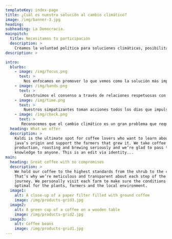 ```yaml
---
templateKey: index-page
title: ¿Cuál es nuestra solución al cambio climático?
image: /img/banner-3.jpg
heading: 
subheading: La Democracia.
mainpitch:
  title: Necesitamos tu participación
  description: >
    Creamos la voluntad política para soluciones climáticas, posibilitando grandes avances en los individuos en el ejercicio de su poder político y personal.
description: > 

intro:
  blurbs:
    - image: /img/focus.png
      text: >
        Nos enfocamos en promover lo que vemos como la solución más impactante para el cambio climático: una ley de Dividendos Energéticos. Apreciamos y apoyamos el trabajo que nuestros amigos de otros grupos están haciendo, sin por ello dejarnos distraer de nuestro objetivo principal.
    - image: /img/hands.png
      text: >
        Construimos el consenso a través de relaciones respetuosas con otros, incluso los que nos oponen. Sabemos que relaciones basadas en el respeto y el entendimiento mútuo traerán los cambios perdurables.  Siempre estamos dispuestos a continuar el diálogo.
    - image: /img/time.png
      text: >
        Nuestros simpatizantes toman acciones todos los días que impulsan a nuestra misión, estableciendo relaciones con sus legisladores, las empresas locales, los medios, y más.  CCL proporciona la capacitación y las herramientas para ayudarles a maximizar sus habilidades.
    - image: /img/check.png
      text: >
       Reconocemos que el cambio climático es un gran problema que requiere grandes medidas. Nos mantenemos enfocados en soluciones legislativas al nivel nacional que reducirán la contaminación de los gases de efecto invernadero rápidamente.
  heading: What we offer
  description: >
    Kaldi is the ultimate spot for coffee lovers who want to learn about their
    java’s origin and support the farmers that grew it. We take coffee
    production, roasting and brewing seriously and we’re glad to pass that
    knowledge to anyone. This is an edit via identity...
main:
  heading: Great coffee with no compromises
  description: >
    We hold our coffee to the highest standards from the shrub to the cup.
    That’s why we’re meticulous and transparent about each step of the coffee’s
    journey. We personally visit each farm to make sure the conditions are
    optimal for the plants, farmers and the local environment.
  image1:
    alt: A close-up of a paper filter filled with ground coffee
    image: /img/products-grid3.jpg
  image2:
    alt: A green cup of a coffee on a wooden table
    image: /img/products-grid2.jpg
  image3:
    alt: Coffee beans
    image: /img/products-grid1.jpg
---
```


